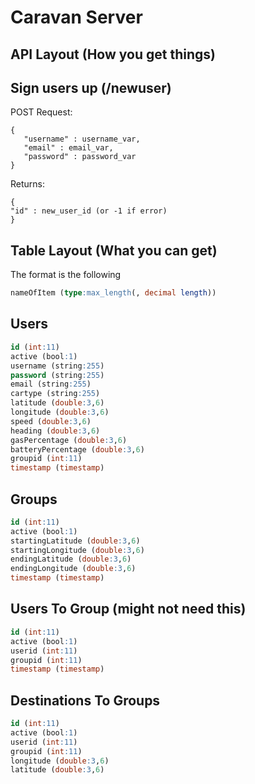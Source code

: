 Caravan Server
===

API Layout (How you get things)
----

Sign users up (/newuser)
---

POST Request:
```
{
   "username" : username_var,
   "email" : email_var,
   "password" : password_var
}
```
Returns:
```
{
"id" : new_user_id (or -1 if error)
}
```


Table Layout (What you can get)
----
The format is the following

```sql
nameOfItem (type:max_length(, decimal length))
```

Users 
---


```sql
id (int:11)
active (bool:1)
username (string:255)
password (string:255)
email (string:255)
cartype (string:255)
latitude (double:3,6)
longitude (double:3,6)
speed (double:3,6)
heading (double:3,6)
gasPercentage (double:3,6)
batteryPercentage (double:3,6)
groupid (int:11)
timestamp (timestamp)
```

Groups
---

```sql
id (int:11)
active (bool:1)
startingLatitude (double:3,6)
startingLongitude (double:3,6)
endingLatitude (double:3,6)
endingLongitude (double:3,6)
timestamp (timestamp)
```

Users To Group (might not need this)
---

```sql
id (int:11)
active (bool:1)
userid (int:11)
groupid (int:11)
timestamp (timestamp)
```

Destinations To Groups
---

```sql
id (int:11)
active (bool:1)
userid (int:11)
groupid (int:11)
longitude (double:3,6)
latitude (double:3,6)
```
